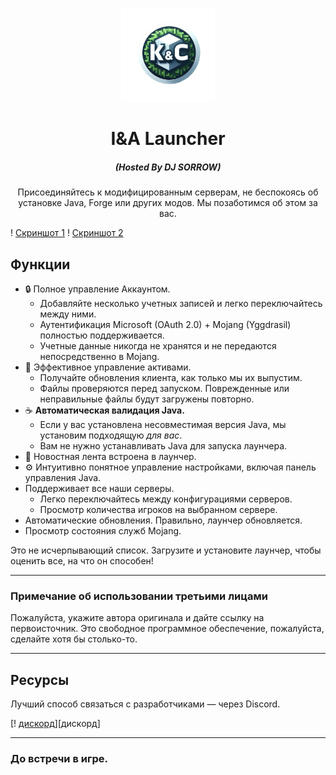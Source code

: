 <p align="center"><img src="./app/assets/images/SealCircle.png" width="150px" height="150px" alt="Aventium Softworks"></p>

<h1 align="center">I&A Launcher</h1>

<em><h5 align="center">(Hosted By DJ SORROW)</h5></em>

<p align="center">Присоединяйтесь к модифицированным серверам, не беспокоясь об установке Java, Forge или других модов. Мы позаботимся об этом за вас.</p>

! [Скриншот 1]()
! [Скриншот 2]()

## Функции

* 🔒 Полное управление Аккаунтом.
  * Добавляйте несколько учетных записей и легко переключайтесь между ними.
  * Аутентификация Microsoft (OAuth 2.0) + Mojang (Yggdrasil) полностью поддерживается.
  * Учетные данные никогда не хранятся и не передаются непосредственно в Mojang.
* 📂 Эффективное управление активами.
  * Получайте обновления клиента, как только мы их выпустим.
  * Файлы проверяются перед запуском. Поврежденные или неправильные файлы будут загружены повторно.
* ☕ **Автоматическая валидация Java.**
  * Если у вас установлена несовместимая версия Java, мы установим подходящую *для вас*.
  * Вам не нужно устанавливать Java для запуска лаунчера.
* 📰 Новостная лента встроена в лаунчер.
* ⚙️ Интуитивно понятное управление настройками, включая панель управления Java.
* Поддерживает все наши серверы.
  * Легко переключайтесь между конфигурациями серверов.
  * Просмотр количества игроков на выбранном сервере.
* Автоматические обновления. Правильно, лаунчер обновляется.
* Просмотр состояния служб Mojang.

Это не исчерпывающий список. Загрузите и установите лаунчер, чтобы оценить все, на что он способен!


---

### Примечание об использовании третьими лицами

Пожалуйста, укажите автора оригинала и дайте ссылку на первоисточник. Это свободное программное обеспечение, пожалуйста, сделайте хотя бы столько-то.

---

## Ресурсы

Лучший способ связаться с разработчиками — через Discord.

[! [дискорд](https://discord.gg/vu9MsTPZTB)][дискорд]

---

### До встречи в игре.


